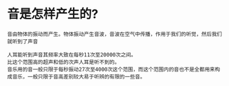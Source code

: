 # 音是怎样产生的?

```
音由物体的振动而产生。物体振动产生音波，音波在空气中传播，作用于我们的听觉，然后我们就听到了声音
```

```
人耳能听到声音其频率大致在每秒11次至20000次之间。
比这个范围高的超声和低的次声人耳是听不到的。
音乐用的音一般只限于每秒振动27次至4000次这个范围，而这个范围内的音也不是全都用来构成音乐，一般只限于音高差别较大易于听辨的有限的一些音。
```

